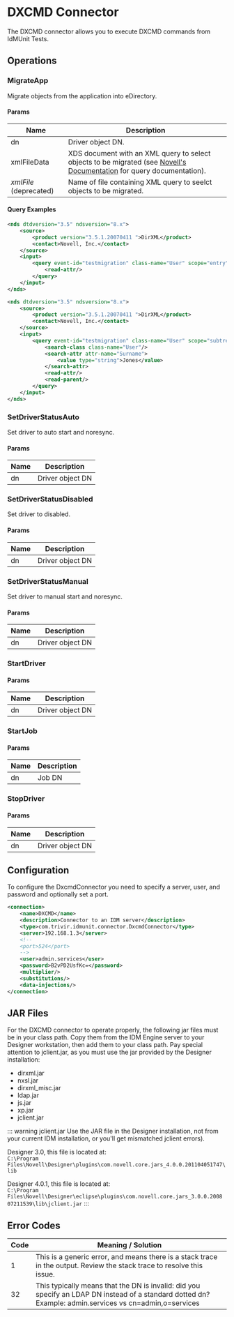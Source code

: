 # DXCMD Connector

The DXCMD connector allows you to execute DXCMD commands from IdMUnit Tests.

## Operations

### MigrateApp

Migrate objects from the application into eDirectory.

#### Params

| Name                     | Description                                                                                                                                                                                              |
| ------------------------ |----------------------------------------------------------------------------------------------------------------------------------------------------------------------------------------------------------|
| dn                       | Driver object DN.                                                                                                                                                                                        |
| xmlFileData              | XDS document with an XML query to select objects to be migrated (see [Novell's Documentation](http://developer.novell.com/documentation/dirxml/dirxmlbk/ref/ndsdtd/query.html) for query documentation). |
| *xmlFile* (deprecated) | Name of file containing XML query to seelct objects to be migrated.                                                                                                                                      |

#### Query Examples

```xml
<nds dtdversion="3.5" ndsversion="8.x">
    <source>
        <product version="3.5.1.20070411 ">DirXML</product>
        <contact>Novell, Inc.</contact>
    </source>
    <input>
        <query event-id="testmigration" class-name="User" scope="entry" dest-dn="CN=Jones\, Sue,OU=Staff,DC=example,DC=com">
            <read-attr/>
        </query>
    </input>
</nds>  
```

```xml
<nds dtdversion="3.5" ndsversion="8.x">
    <source>
        <product version="3.5.1.20070411 ">DirXML</product>
        <contact>Novell, Inc.</contact>
    </source>
    <input>
        <query event-id="testmigration" class-name="User" scope="subtree">
            <search-class class-name="User"/>
            <search-attr attr-name="Surname">
                <value type="string">Jones</value>
            </search-attr>
            <read-attr/>
            <read-parent/>
        </query>
    </input>
</nds>  
```

### SetDriverStatusAuto

Set driver to auto start and noresync.

#### Params

| Name | Description      |
| ---- | ---------------- |
| dn   | Driver object DN |

### SetDriverStatusDisabled

Set driver to disabled.

#### Params

| Name | Description      |
| ---- | ---------------- |
| dn   | Driver object DN |

### SetDriverStatusManual

Set driver to manual start and noresync.

#### Params

| Name | Description      |
| ---- | ---------------- |
| dn   | Driver object DN |

### StartDriver

#### Params

| Name | Description      |
| ---- | ---------------- |
| dn   | Driver object DN |

### StartJob

#### Params

| Name | Description |
| ---- | ----------- |
| dn   | Job DN      |

### StopDriver

#### Params

| Name | Description      |
| ---- | ---------------- |
| dn   | Driver object DN |

## Configuration

To configure the DxcmdConnector you need to specify a server, user, and password and optionally set a port.

```xml
<connection>  
    <name>DXCMD</name>  
    <description>Connector to an IDM server</description>  
    <type>com.trivir.idmunit.connector.DxcmdConnector</type>  
    <server>192.168.1.3</server>  
    <!--  
    <port>524</port>  
    -->  
    <user>admin.services</user>  
    <password>B2vPD2UsfKc=</password>  
    <multiplier/>  
    <substitutions/>  
    <data-injections/>  
</connection>
```

## JAR Files

For the DXCMD connector to operate properly, the following jar files must be in your class path. Copy them from the IDM Engine server to your Designer workstation, then add them to your class path. Pay special attention to jclient.jar, as you must use the jar provided by the Designer installation:

- dirxml.jar
- nxsl.jar
- dirxml_misc.jar
- ldap.jar
- js.jar
- xp.jar
- jclient.jar

::: warning jclient.jar
Use the JAR file in the Designer installation, not from your current IDM installation, or you'll get mismatched jclient errors).

Designer 3.0, this file is located at:\
`C:\Program Files\Novell\Designer\plugins\com.novell.core.jars_4.0.0.201104051747\lib`

Designer 4.0.1, this file is located at:\
`C:\Program Files\Novell\Designer\eclipse\plugins\com.novell.core.jars_3.0.0.2008 07211539\lib\jclient.jar`
:::

## Error Codes

| Code | Meaning / Solution                                                                                                                                        |
| ---- | --------------------------------------------------------------------------------------------------------------------------------------------------------- |
| 1    | This is a generic error, and means there is a stack trace in the output.  Review the stack trace to resolve this issue.                                   |
| 32   | This typically means that the DN is invalid: did you specify an LDAP DN instead of a standard dotted dn?   Example: admin.services vs cn=admin,o=services |
